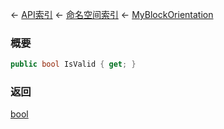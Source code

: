 ← [API索引](Api-Index) ← [命名空间索引](Namespace-Index) ← [MyBlockOrientation](VRageMath.MyBlockOrientation)

### 概要

```csharp
public bool IsValid { get; }
```

### 返回

[bool](https://docs.microsoft.com/en-us/dotnet/api/System.Boolean?view=netframework-4.6)

